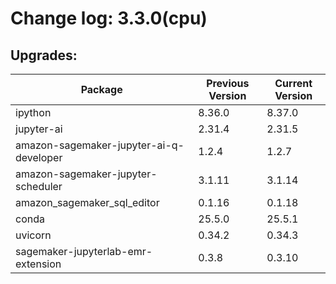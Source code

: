 # Change log: 3.3.0(cpu)

## Upgrades: 

Package | Previous Version | Current Version
---|---|---
ipython|8.36.0|8.37.0
jupyter-ai|2.31.4|2.31.5
amazon-sagemaker-jupyter-ai-q-developer|1.2.4|1.2.7
amazon-sagemaker-jupyter-scheduler|3.1.11|3.1.14
amazon_sagemaker_sql_editor|0.1.16|0.1.18
conda|25.5.0|25.5.1
uvicorn|0.34.2|0.34.3
sagemaker-jupyterlab-emr-extension|0.3.8|0.3.10
